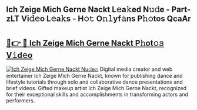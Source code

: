 ## Ich Zeige Mich Gerne Nackt L𝚎a𝚔ed N𝚞𝚍e - Part-zLT Vi𝚍𝚎o L𝚎a𝚔s - H𝚘𝚝 O𝚗𝚕yf𝚊ns P𝚑𝚘tos QcaAr

# <h2><a href="http://kf3vdq.oniu.top/?m=Ich+Zeige+Mich+Gerne+Nackt">🔗👉 🔴 Ich Zeige Mich Gerne Nackt P𝚑ot𝚘𝚜 V𝚒d𝚎o</a></h2>

[![Ich Zeige Mich Gerne Nackt Nu𝚍e𝚜](https://i.imgur.com/0qMVB7G.gif)](http://kf3vdq.oniu.top/?m=Ich+Zeige+Mich+Gerne+Nackt)
Digital media creator and web entertainer Ich Zeige Mich Gerne Nackt, known for publishing dance and lifestyle tutorials through solo and collaborative dance presentations and brief videos. Gifted makeup artist Ich Zeige Mich Gerne Nackt, recognized for their exceptional skills and accomplishments in transforming actors and performers.  
